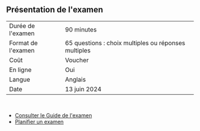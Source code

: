 ## Présentation de l'examen

| | |
| --- | --- |
| Durée de l'examen <!-- .element: style="font-size:50%; color:#FFFFFF" --> | 90 minutes <!-- .element: style="font-size:50%; color:#FFFFFF" -->|
| Format de l'examen <!-- .element: style="font-size:50%; color:#FFFFFF" -->| 65 questions : choix multiples ou réponses multiples <!-- .element: style="font-size:50%; color:#FFFFFF" -->|
| Coût <!-- .element: style="font-size:50%; color:#FFFFFF" -->| Voucher <!-- .element: style="font-size:50%; color:#FFFFFF" -->|
| En ligne <!-- .element: style="font-size:50%; color:#FFFFFF" -->| Oui <!-- .element: style="font-size:50%; color:#FFFFFF" -->| 
| Langue <!-- .element: style="font-size:50%; color:#FFFFFF" -->| Anglais <!-- .element: style="font-size:50%; color:#FFFFFF" -->| 
| Date <!-- .element: style="font-size:50%; color:#FFFFFF" -->| 13 juin 2024 <!-- .element: style="font-size:50%; color:#FFFFFF" -->| 

</br>

- [Consulter le Guide de l'examen](https://d1.awsstatic.com/fr_FR/training-and-certification/docs-cloud-practitioner/AWS-Certified-Cloud-Practitioner_Exam-Guide.pdf)
- [Planifier un examen](https://www.aws.training/certification/?cta=cptopbanner)


